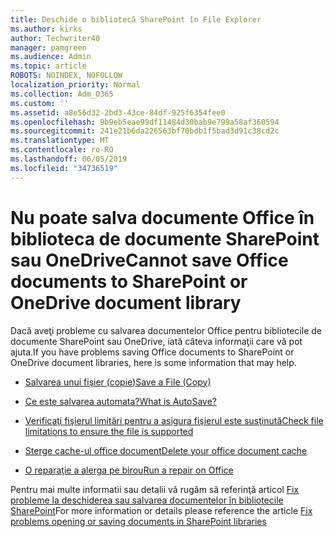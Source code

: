 ```yaml
---
title: Deschide o bibliotecă SharePoint în File Explorer
ms.author: kirks
author: Techwriter40
manager: pamgreen
ms.audience: Admin
ms.topic: article
ROBOTS: NOINDEX, NOFOLLOW
localization_priority: Normal
ms.collection: Adm_O365
ms.custom: ''
ms.assetid: a8e56d32-2bd3-43ce-84df-925f6354fee0
ms.openlocfilehash: 9b9eb5eae99df11484d30bab9e799a58af360594
ms.sourcegitcommit: 241e21b6da226563bf70bdb1f5bad3d91c38cd2c
ms.translationtype: MT
ms.contentlocale: ro-RO
ms.lasthandoff: 06/05/2019
ms.locfileid: "34736519"
---
```

# <a name="cannot-save-office-documents-to-sharepoint-or-onedrive-document-library"></a><span data-ttu-id="cda03-102">Nu poate salva documente Office în biblioteca de documente SharePoint sau OneDrive</span><span class="sxs-lookup"><span data-stu-id="cda03-102">Cannot save Office documents to SharePoint or OneDrive document library</span></span>

<span data-ttu-id="cda03-103">Dacă aveţi probleme cu salvarea documentelor Office pentru bibliotecile de documente SharePoint sau OneDrive, iată câteva informaţii care vă pot ajuta.</span><span class="sxs-lookup"><span data-stu-id="cda03-103">If you have problems saving Office documents to SharePoint or OneDrive document libraries, here is some information that may help.</span></span>


- [<span data-ttu-id="cda03-104">Salvarea unui fişier (copie)</span><span class="sxs-lookup"><span data-stu-id="cda03-104">Save a File (Copy)</span></span>](https://support.office.com/en-us/article/save-a-file-in-microsoft-office-a7f0a209-ad22-4212-bb53-6cd8e801a6fb)

- [<span data-ttu-id="cda03-105">Ce este salvarea automata?</span><span class="sxs-lookup"><span data-stu-id="cda03-105">What is AutoSave?</span></span>](https://support.office.com/en-us/article/what-is-autosave-6d6bd723-ebfd-4e40-b5f6-ae6e8088f7a5)

- [<span data-ttu-id="cda03-106">Verificaţi fişierul limitări pentru a asigura fişierul este susţinută</span><span class="sxs-lookup"><span data-stu-id="cda03-106">Check file limitations to ensure the file is supported</span></span>](https://support.office.com/en-us/article/Invalid-file-names-and-file-types-in-OneDrive-OneDrive-for-Business-and-SharePoint-64883a5d-228e-48f5-b3d2-eb39e07630fa)

- [<span data-ttu-id="cda03-107">Sterge cache-ul office document</span><span class="sxs-lookup"><span data-stu-id="cda03-107">Delete your office document cache</span></span>](https://support.office.com/en-us/article/Delete-your-Office-Document-Cache-b1d3765e-d71b-4bb8-99ca-acd22c42995d)

- [<span data-ttu-id="cda03-108">O reparaţie a alerga pe birou</span><span class="sxs-lookup"><span data-stu-id="cda03-108">Run a repair on Office</span></span>](https://support.office.com/en-US/Article/Repair-an-Office-application-7821d4b6-7c1d-4205-aa0e-a6b40c5bb88b)

<span data-ttu-id="cda03-109">Pentru mai multe informatii sau detalii vă rugăm să referinţă articol [Fix probleme la deschiderea sau salvarea documentelor în bibliotecile SharePoint](https://support.office.com/en-us/article/Fix-problems-opening-documents-in-SharePoint-libraries-31329FA1-4AD0-47FC-95D8-BB0C5B12A536)</span><span class="sxs-lookup"><span data-stu-id="cda03-109">For more information or details please reference the article [Fix problems opening or saving documents in SharePoint libraries](https://support.office.com/en-us/article/Fix-problems-opening-documents-in-SharePoint-libraries-31329FA1-4AD0-47FC-95D8-BB0C5B12A536)</span></span>


